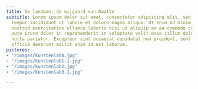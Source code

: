 ```yaml
---
title: De landman, de wijgaard van Raalte
subtitle: Lorem ipsum dolor sit amet, consectetur adipiscing elit, sed do eiusmod
  tempor incididunt ut labore et dolore magna aliqua. Ut enim ad minim veniam, quis
  nostrud exercitation ullamco laboris nisi ut aliquip ex ea commodo consequat. Duis
  aute irure dolor in reprehenderit in voluptate velit esse cillum dolore eu fugiat
  nulla pariatur. Excepteur sint occaecat cupidatat non proident, sunt in culpa qui
  officia deserunt mollit anim id est laborum.
pictures:
- "/images/kunstenlab4.jpg"
- "/images/kunstenlab1-1.jpg"
- "/images/kunstenlab2.jpg"
- "/images/kunstenlab3-1.jpg"

---
```

